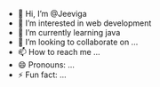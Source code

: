 - 👋 Hi, I’m @Jeeviga
- 👀 I’m interested in web development
- 🌱 I’m currently learning java
- 💞️ I’m looking to collaborate on ...
- 📫 How to reach me ...
- 😄 Pronouns: ...
- ⚡ Fun fact: ...

<!---
Jeeviga/Jeeviga is a ✨ special ✨ repository because its `README.md` (this file) appears on your GitHub profile.
You can click the Preview link to take a look at your changes.
--->
